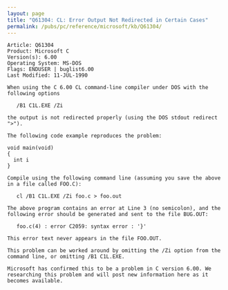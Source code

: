```yaml
---
layout: page
title: "Q61304: CL: Error Output Not Redirected in Certain Cases"
permalink: /pubs/pc/reference/microsoft/kb/Q61304/
---
```


	Article: Q61304
	Product: Microsoft C
	Version(s): 6.00
	Operating System: MS-DOS
	Flags: ENDUSER | buglist6.00
	Last Modified: 11-JUL-1990
	
	When using the C 6.00 CL command-line compiler under DOS with the
	following options
	
	   /B1 C1L.EXE /Zi
	
	the output is not redirected properly (using the DOS stdout redirect
	">").
	
	The following code example reproduces the problem:
	
	void main(void)
	{
	  int i
	}
	
	Compile using the following command line (assuming you save the above
	in a file called FOO.C):
	
	   cl /B1 C1L.EXE /Zi foo.c > foo.out
	
	The above program contains an error at Line 3 (no semicolon), and the
	following error should be generated and sent to the file BUG.OUT:
	
	   foo.c(4) : error C2059: syntax error : '}'
	
	This error text never appears in the file FOO.OUT.
	
	This problem can be worked around by omitting the /Zi option from the
	command line, or omitting /B1 C1L.EXE.
	
	Microsoft has confirmed this to be a problem in C version 6.00. We
	researching this problem and will post new information here as it
	becomes available.
